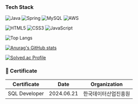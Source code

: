 <!--
### Hi there 👋
**gorb6593/gorb6593** is a ✨ _special_ ✨ repository because its `README.md` (this file) appears on your GitHub profile.
<a href="https://velog.io/@colorful-stars" target="_blank"><img src="https://img.shields.io/badge/Velog-20c997?style=flat-square&logo=Vimeo&logoColor=white"/></a>

Here are some ideas to get you started:

- 🔭 I’m currently working on ...
- 🌱 I’m currently learning ...
- 👯 I’m looking to collaborate on ...
- 🤔 I’m looking for help with ...
- 💬 Ask me about ...
- 📫 How to reach me: ...
- 😄 Pronouns: ...
- ⚡ Fun fact: ...
[![Anurag's GitHub stats](https://github-readme-stats.vercel.app/api?username=gorb6593)](https://github.com/anuraghazra/github-readme-stats)
### Tools
# 💪Skills
-->

### Tech Stack 
![Java](https://img.shields.io/badge/Java-007396.svg?&style=for-the-badge&logo=Java&logoColor=white)
![Spring](https://img.shields.io/badge/Spring%20Boot-6DB33F.svg?&style=for-the-badge&logo=Spring%20Boot&logoColor=white)
![MySQL](https://img.shields.io/badge/MySQL-4479A1.svg?&style=for-the-badge&logo=MySQL&logoColor=white)
![AWS](https://img.shields.io/badge/AWS-%23FF9900.svg?style=for-the-badge&logo=amazon-aws&logoColor=white)

![HTML5](https://img.shields.io/badge/HTML5-E34F26.svg?&style=for-the-badge&logo=HTML5&logoColor=white)
![CSS3](https://img.shields.io/badge/CSS3-1572B6.svg?&style=for-the-badge&logo=CSS3&logoColor=white)
![JavaScript](https://img.shields.io/badge/JavaScript-F7DF1E.svg?&style=for-the-badge&logo=JavaScript&logoColor=white)

![Top Langs](https://github-readme-stats.vercel.app/api/top-langs/?username=gorb6593&layout=compact)

[![Anurag's GitHub stats](https://github-readme-stats.vercel.app/api?username=gorb6593)](https://github.com/anuraghazra/github-readme-stats)

[![Solved.ac Profile](http://mazassumnida.wtf/api/v2/generate_badge?boj=go6593)](https://solved.ac/go6593/)

### 📖 Certificate

|Certificate|Date|Organization|
|:---:|:---:|:---:|
|SQL Developer|2024.06.21|한국데이터산업진흥원|


